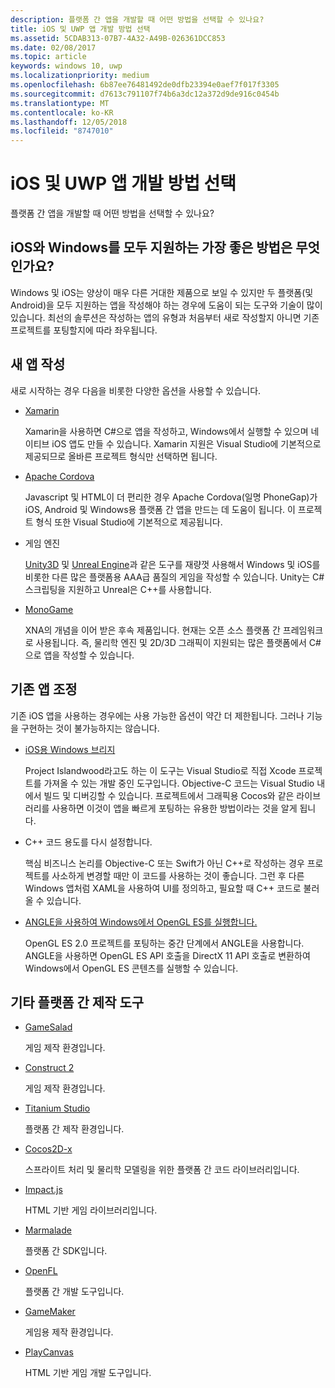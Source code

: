 ```yaml
---
description: 플랫폼 간 앱을 개발할 때 어떤 방법을 선택할 수 있나요?
title: iOS 및 UWP 앱 개발 방법 선택
ms.assetid: 5CDAB313-07B7-4A32-A49B-026361DCC853
ms.date: 02/08/2017
ms.topic: article
keywords: windows 10, uwp
ms.localizationpriority: medium
ms.openlocfilehash: 6b87ee76481492de0dfb23394e0aef7f017f3305
ms.sourcegitcommit: d7613c791107f74b6a3dc12a372d9de916c0454b
ms.translationtype: MT
ms.contentlocale: ko-KR
ms.lasthandoff: 12/05/2018
ms.locfileid: "8747010"
---
```

# <a name="selecting-an-approach-to-ios-and-uwp-app-development"></a>iOS 및 UWP 앱 개발 방법 선택


플랫폼 간 앱을 개발할 때 어떤 방법을 선택할 수 있나요?

## <a name="whats-the-best-way-to-support-both-ios-and-windows"></a>iOS와 Windows를 모두 지원하는 가장 좋은 방법은 무엇인가요?

Windows 및 iOS는 양상이 매우 다른 거대한 제품으로 보일 수 있지만 두 플랫폼(및 Android)을 모두 지원하는 앱을 작성해야 하는 경우에 도움이 되는 도구와 기술이 많이 있습니다. 최선의 솔루션은 작성하는 앱의 유형과 처음부터 새로 작성할지 아니면 기존 프로젝트를 포팅할지에 따라 좌우됩니다.

## <a name="writing-a-new-app"></a>새 앱 작성

새로 시작하는 경우 다음을 비롯한 다양한 옵션을 사용할 수 있습니다.

-   [Xamarin](http://go.microsoft.com/fwlink/p/?LinkID=320484)

    Xamarin을 사용하면 C#으로 앱을 작성하고, Windows에서 실행할 수 있으며 네이티브 iOS 앱도 만들 수 있습니다. Xamarin 지원은 Visual Studio에 기본적으로 제공되므로 올바른 프로젝트 형식만 선택하면 됩니다.

-   [Apache Cordova](http://go.microsoft.com/fwlink/p/?LinkID=400439)

    Javascript 및 HTML이 더 편리한 경우 Apache Cordova(일명 PhoneGap)가 iOS, Android 및 Windows용 플랫폼 간 앱을 만드는 데 도움이 됩니다. 이 프로젝트 형식 또한 Visual Studio에 기본적으로 제공됩니다.

-   게임 엔진

    [Unity3D](http://go.microsoft.com/fwlink/p/?LinkID=320479) 및 [Unreal Engine](http://go.microsoft.com/fwlink/p/?LinkID=394062)과 같은 도구를 재량껏 사용해서 Windows 및 iOS를 비롯한 다른 많은 플랫폼용 AAA급 품질의 게임을 작성할 수 있습니다. Unity는 C# 스크립팅을 지원하고 Unreal은 C++를 사용합니다.

-   [MonoGame](http://go.microsoft.com/fwlink/p/?LinkID=320483)

    XNA의 개념을 이어 받은 후속 제품입니다. 현재는 오픈 소스 플랫폼 간 프레임워크로 사용됩니다. 즉, 물리학 엔진 및 2D/3D 그래픽이 지원되는 많은 플랫폼에서 C#으로 앱을 작성할 수 있습니다.

## <a name="adapting-an-existing-app"></a>기존 앱 조정

기존 iOS 앱을 사용하는 경우에는 사용 가능한 옵션이 약간 더 제한됩니다. 그러나 기능을 구현하는 것이 불가능하지는 않습니다.

-   [iOS용 Windows 브리지](https://go.microsoft.com/fwlink/p/?LinkId=619014)

    Project Islandwood라고도 하는 이 도구는 Visual Studio로 직접 Xcode 프로젝트를 가져올 수 있는 개발 중인 도구입니다. Objective-C 코드는 Visual Studio 내에서 빌드 및 디버깅할 수 있습니다. 프로젝트에서 그래픽용 Cocos와 같은 라이브러리를 사용하면 이것이 앱을 빠르게 포팅하는 유용한 방법이라는 것을 알게 됩니다.

-   C++ 코드 용도를 다시 설정합니다.

    핵심 비즈니스 논리를 Objective-C 또는 Swift가 아닌 C++로 작성하는 경우 프로젝트를 사소하게 변경할 때만 이 코드를 사용하는 것이 좋습니다. 그런 후 다른 Windows 앱처럼 XAML을 사용하여 UI를 정의하고, 필요할 때 C++ 코드로 불러올 수 있습니다.

-   [ANGLE을 사용하여 Windows에서 OpenGL ES를 실행합니다.](http://go.microsoft.com/fwlink/p/?linkid=618387)

    OpenGL ES 2.0 프로젝트를 포팅하는 중간 단계에서 ANGLE을 사용합니다. ANGLE을 사용하면 OpenGL ES API 호출을 DirectX 11 API 호출로 변환하여 Windows에서 OpenGL ES 콘텐츠를 실행할 수 있습니다.

## <a name="other-cross-platform-authoring-tools"></a>기타 플랫폼 간 제작 도구

-   [GameSalad](http://go.microsoft.com/fwlink/p/?LinkID=320480)

    게임 제작 환경입니다.

-   [Construct 2]( http://go.microsoft.com/fwlink/p/?LinkID=320481)

    게임 제작 환경입니다.

-   [Titanium Studio](http://go.microsoft.com/fwlink/p/?LinkID=320482)

    플랫폼 간 제작 환경입니다.

-   [Cocos2D-x](http://go.microsoft.com/fwlink/p/?LinkID=320485)

    스프라이트 처리 및 물리학 모델링을 위한 플랫폼 간 코드 라이브러리입니다.

-   [Impact.js](http://go.microsoft.com/fwlink/p/?LinkID=320486)

    HTML 기반 게임 라이브러리입니다.

-   [Marmalade](http://go.microsoft.com/fwlink/p/?LinkID=320487)

    플랫폼 간 SDK입니다.

-   [OpenFL](http://go.microsoft.com/fwlink/p/?LinkID=320488)

    플랫폼 간 개발 도구입니다.

-   [GameMaker](http://go.microsoft.com/fwlink/p/?LinkID=320490)

    게임용 제작 환경입니다.

-   [PlayCanvas](http://go.microsoft.com/fwlink/p/?LinkID=394061)

    HTML 기반 게임 개발 도구입니다.

